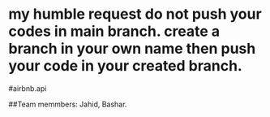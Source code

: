 # my humble request do not push your codes in main branch. create a branch in your own name then push your code in your created branch.



#airbnb.api

##Team memmbers:
Jahid, Bashar.
